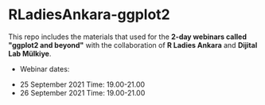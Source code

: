 # RLadiesAnkara-ggplot2

This repo includes the materials that used for the **2-day webinars called** **"ggplot2 and beyond"** with the collaboration of **R Ladies Ankara** and **Dijital Lab Mülkiye**. 

- Webinar dates: 

 * 25 September 2021 Time: 19.00-21.00
 * 26 September 2021 Time: 19.00-21.00
